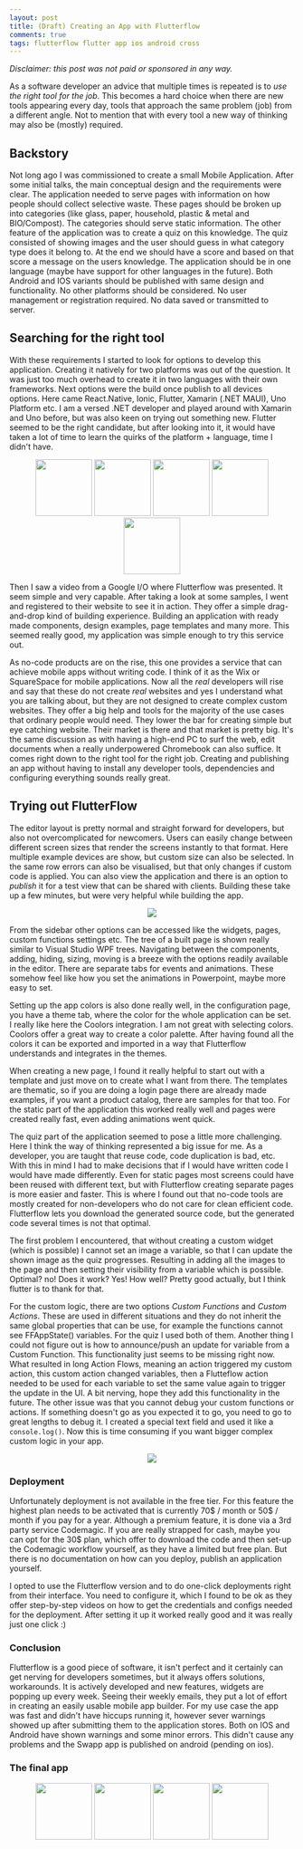 ```yaml
---
layout: post
title: (Draft) Creating an App with Flutterflow
comments: true
tags: flutterflow flutter app ios android cross
---
```


_Disclaimer: this post was not paid or sponsored in any way._

As a software developer an advice that multiple times is repeated is to _use the right tool for the job_. This becomes a hard choice when there are new tools appearing every day, tools that approach the same problem (job) from a different angle. Not to mention that with every tool a new way of thinking may also be (mostly) required.

## Backstory

Not long ago I was commissioned to create a small Mobile Application. After some initial talks, the main conceptual design and the requirements were clear. The application needed to serve pages with information on how people should collect selective waste. These pages should be broken up into categories (like glass, paper, household, plastic & metal and BIO/Compost). The categories should serve static information. The other feature of the application was to create a quiz on this knowledge. The quiz consisted of showing images and the user should guess in what category type does it belong to. At the end we should have a score and based on that score a message on the users knowledge. The application should be in one language (maybe have support for other languages in the future). Both Android and IOS variants should be published with same design and functionality. No other platforms should be considered. No user management or registration required. No data saved or transmitted to server.

## Searching for the right tool

With these requirements I started to look for options to develop this application. Creating it natively for two platforms was out of the question. It was just too much overhead to create it in two languages with their own frameworks. Next options were the build once publish to all devices options. Here came React.Native, Ionic, Flutter, Xamarin (.NET MAUI), Uno Platform etc. I am a versed .NET developer and played around with Xamarin and Uno before, but was also keen on trying out something new. Flutter seemed to be the right candidate, but after looking into it, it would have taken a lot of time to learn the quirks of the platform + language, time I didn't have.

<p align="center">
    <img src="{{ site.baseurl }}/images/flutterflow/react.png" height="100"/>
    <img src="{{ site.baseurl }}/images/flutterflow/ionic.png" height="100"/>
    <img src="{{ site.baseurl }}/images/flutterflow/maui.png" height="100"/>
    <img src="{{ site.baseurl }}/images/flutterflow/flutter.png" height="100"/>
    <img src="{{ site.baseurl }}/images/flutterflow/uno.png" height="100"/>
</p>


Then I saw a video from a Google I/O where Flutterflow was presented. It seem simple and very capable. After taking a look at some samples, I went and registered to their website to see it in action. They offer a simple drag-and-drop kind of building experience. Building an application with ready made components, design examples, page templates and many more. This seemed really good, my application was simple enough to try this service out.

As no-code products are on the rise, this one provides a service that can achieve mobile apps without writing code. I think of it as the Wix or SquareSpace for mobile applications. Now all the _real_ developers will rise and say that these do not create _real_ websites and yes I understand what you are talking about, but they are not designed to create complex custom websites. They offer a big help and tools for the majority of the use cases that ordinary people would need. They lower the bar for creating simple but eye catching website. Their market is there and that market is pretty big. It's the same discussion as with having a high-end PC to surf the web, edit documents when a really underpowered Chromebook can also suffice. It comes right down to the right tool for the right job. Creating and publishing an app without having to install any developer tools, dependencies and configuring everything sounds really great.

## Trying out FlutterFlow

The editor layout is pretty normal and straight forward for developers, but also not overcomplicated for newcomers. Users can easily change between different screen sizes that render the screens instantly to that format. Here multiple example devices are show, but custom size can also be selected. In the same row errors can also be visualised, but that only changes if custom code is applied. You can also view the application and there is an option to _publish_ it for a test view that can be shared with clients. Building these take up a few minutes, but were very helpful while building the app.

<p align="center">
    <img src="{{ site.baseurl }}/images/flutterflow/tobBar.png"/>
</p>

From the sidebar other options can be accessed like the widgets, pages, custom functions settings etc. The tree of a built page is shown really similar to Visual Studio WPF trees. Navigating between the components, adding, hiding, sizing, moving is a breeze with the options readily available in the editor. There are separate tabs for events and animations. These somehow feel like how you set the animations in Powerpoint, maybe more easy to set.

Setting up the app colors is also done really well, in the configuration page, you have a theme tab, where the color for the whole application can be set. I really like here the Coolors integration. I am not great with selecting colors. Coolors offer a great way to create a color palette. After having found all the colors it can be exported and imported in a way that Flutterflow understands and integrates in the themes.

When creating a new page, I found it really helpful to start out with a template and just move on to create what I want from there. The templates are thematic, so if you are doing a login page there are already made examples, if you want a product catalog, there are samples for that too. For the static part of the application this worked really well and pages were created really fast, even adding animations went quick.

The quiz part of the application seemed to pose a little more challenging. Here I think the way of thinking represented a big issue for me. As a developer, you are taught that reuse code, code duplication is bad, etc. With this in mind I had to make decisions that if I would have written code I would have made differently. Even for static pages most screens could have been reused with different text, but with Flutterflow creating separate pages is more easier and faster. This is where I found out that no-code tools are mostly created for non-developers who do not care for clean efficient code. Flutterflow lets you download the generated source code, but the generated code several times is not that optimal.

The first problem I encountered, that without creating a custom widget (which is possible) I cannot set an image a variable, so that I can update the shown image as the quiz progresses. Resulting in adding all the images to the page and then setting their visibility from a variable which is possible. Optimal? no! Does it work? Yes! How well? Pretty good actually, but I think flutter is to thank for that.

For the custom logic, there are two options _Custom Functions_ and _Custom Actions_. These are used in different situations and they do not inherit the same global properties that can be use, for example the functions cannot see FFAppState() variables. For the quiz I used both of them. Another thing I could not figure out is how to announce/push an update for variable from a Custom Function. This functionality just seems to be missing right now. What resulted in long Action Flows, meaning an action triggered my custom action, this custom action changed variables, then a Flutteflow action needed to be used for each variable to set the same value again to trigger the update in the UI. A bit nerving, hope they add this functionality in the future. The other issue was that you cannot debug your custom functions or actions. If something doesn't go as you expected it to go, you need to go to great lengths to debug it. I created a special text field and used it like a `console.log()`. Now this is time consuming if you want bigger complex custom logic in your app.

<p align="center">
    <img src="{{ site.baseurl }}/images/flutterflow/actionFlow.png"/>
</p>

### Deployment

Unfortunately deployment is not available in the free tier. For this feature the highest plan needs to be activated that is currently 70$ / month or 50$ / month if you pay for a year. Although a premium feature, it is done via a 3rd party service Codemagic. If you are really strapped for cash, maybe you can opt for the 30$ plan, which offer to download the code and then set-up the Codemagic workflow yourself, as they have a limited but free plan. But there is no documentation on how can you deploy, publish an application yourself.

I opted to use the Flutterflow version and to do one-click deployments right from their interface. You need to configure it, which I found to be ok as they offer step-by-step videos on how to get the credentials and configs needed for the deployment. After setting it up it worked really good and it was really just one click :)

### Conclusion

Flutterflow is a good piece of software, it isn't perfect and it certainly can get nerving for developers sometimes, but it always offers solutions, workarounds. It is actively developed and new features, widgets are popping up every week. Seeing their weekly emails, they put a lot of effort in creating an easily usable mobile app builder. For my use case the app was fast and didn't have hiccups running it, however sever warnings showed up after submitting them to the application stores. Both on IOS and Android have shown warnings and some minor errors. This didn't cause any problems and the Swapp app is published on android (pending on ios).

### The final app

<p align="center">
    <img src="{{ site.baseurl }}/images/flutterflow/1.png" width="100"/>
    <img src="{{ site.baseurl }}/images/flutterflow/2.png" width="100"/>
    <img src="{{ site.baseurl }}/images/flutterflow/3.png" width="100"/>
    <img src="{{ site.baseurl }}/images/flutterflow/4.png" width="100"/>
</p>
